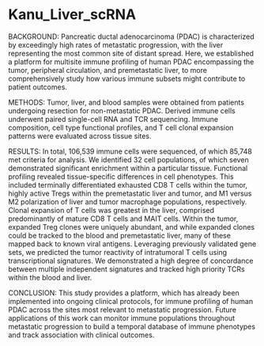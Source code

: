 # Kanu_Liver_scRNA

BACKGROUND: 
Pancreatic ductal adenocarcinoma (PDAC) is characterized by exceedingly high rates of metastatic progression, with the liver representing the most common site of distant spread. Here, we established a platform for multisite immune profiling of human PDAC encompassing the tumor, peripheral circulation, and premetastatic liver, to more comprehensively study how various immune subsets might contribute to patient outcomes. 

METHODS: 
Tumor, liver, and blood samples were obtained from patients undergoing resection for non-metastatic PDAC. Derived immune cells underwent paired single-cell RNA and TCR sequencing. Immune composition, cell type functional profiles, and T cell clonal expansion patterns were evaluated across tissue sites. 

RESULTS: 
In total, 106,539 immune cells were sequenced, of which 85,748 met criteria for analysis. We identified 32 cell populations, of which seven demonstrated significant enrichment within a particular tissue. Functional profiling revealed tissue-specific differences in cell phenotypes. This included terminally differentiated exhausted CD8 T cells within the tumor, highly active Tregs within the premetastatic liver and tumor, and M1 versus M2 polarization of liver and tumor macrophage populations, respectively. Clonal expansion of T cells was greatest in the liver, comprised predominantly of mature CD8 T cells and MAIT cells. Within the tumor, expanded Treg clones were uniquely abundant, and while expanded clones could be tracked to the blood and premetastatic liver, many of these mapped back to known viral antigens. Leveraging previously validated gene sets, we predicted the tumor reactivity of intratumoral T cells using transcriptional signatures. We demonstrated a high degree of concordance between multiple independent signatures and tracked high priority TCRs within the blood and liver. 

CONCLUSION: 
This study provides a platform, which has already been implemented into ongoing clinical protocols, for immune profiling of human PDAC across the sites most relevant to metastatic progression. Future applications of this work can monitor immune populations throughout metastatic progression to build a temporal database of immune phenotypes and track association with clinical outcomes.

